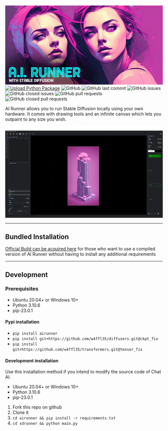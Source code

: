 [![Banner](banner.png)](https://capsizegames.itch.io/ai-runner)
[![Upload Python Package](https://github.com/Capsize-Games/airunner/actions/workflows/python-publish.yml/badge.svg)](https://github.com/Capsize-Games/airunner/actions/workflows/python-publish.yml)
![GitHub](https://img.shields.io/github/license/Capsize-Games/airunner)
![GitHub last commit](https://img.shields.io/github/last-commit/Capsize-Games/airunner)
![GitHub issues](https://img.shields.io/github/issues/Capsize-Games/airunner)
![GitHub closed issues](https://img.shields.io/github/issues-closed/Capsize-Games/airunner)
![GitHub pull requests](https://img.shields.io/github/issues-pr/Capsize-Games/airunner)
![GitHub closed pull requests](https://img.shields.io/github/issues-pr-closed/Capsize-Games/airunner)

AI Runner allows you to run Stable Diffusion locally using your own hardware. It comes with drawing tools and an infinite canvas which lets you outpaint to any size you wish.

![img.png](img.png)

---

## Bundled Installation

[Official Build can be acquired here](https://capsizegames.itch.io/ai-runner) for those who want to use a compiled version of AI Runner without having to install any additional requirements

---

## Development

### Prerequisites

- Ubuntu 20.04+ or Windows 10+
- Python 3.10.6
- pip-23.0.1

#### Pypi installation

- `pip install airunner`
- `pip install git+https://github.com/w4ffl35/diffusers.git@ckpt_fix`
- `pip install git+https://github.com/w4ffl35/transformers.git@tensor_fix`

#### Development installation

Use this installation method if you intend to modify the source code of Chat AI.

- Ubuntu 20.04+ or Windows 10+
- Python 3.10.6
- pip-23.0.1

1. Fork this repo on github
2. Clone it
3. `cd airunner && pip install -r requirements.txt`
4. `cd sdrunner && python main.py`
